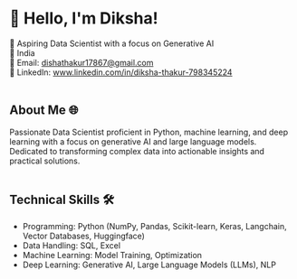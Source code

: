 # **👋 Hello, I'm Diksha!**
🚀 Aspiring Data Scientist with a focus on Generative AI<br>
📍 India<br>
📧 Email: dishathakur17867@gmail.com<br>
🔗 LinkedIn: www.linkedin.com/in/diksha-thakur-798345224 <br><br>

## About Me 🌐<br>
Passionate Data Scientist proficient in Python, machine learning, and deep learning with a focus on generative AI and large language models. Dedicated to transforming complex data into actionable insights and practical solutions.<br><br>


## Technical Skills 🛠️ <br>
  - Programming: Python (NumPy, Pandas, Scikit-learn, Keras, Langchain, Vector Databases, Huggingface) <br>
  - Data Handling: SQL, Excel  <br>
  - Machine Learning: Model Training, Optimization  <br>
  - Deep Learning: Generative AI, Large Language Models (LLMs), NLP  <br>

